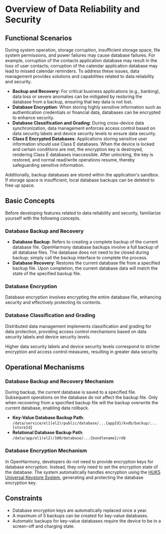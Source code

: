 # Overview of Data Reliability and Security  

## Functional Scenarios  

During system operation, storage corruption, insufficient storage space, file system permissions, and power failures may cause database failures. For example, corruption of the contacts application database may result in the loss of user contacts; corruption of the calendar application database may lead to missed calendar reminders. To address these issues, data management provides solutions and capabilities related to data reliability and security.  

- **Backup and Recovery**: For critical business applications (e.g., banking), data loss or severe anomalies can be mitigated by restoring the database from a backup, ensuring that key data is not lost.  
- **Database Encryption**: When storing highly sensitive information such as authentication credentials or financial data, databases can be encrypted to enhance security.  
- **Database Classification and Grading**: During cross-device data synchronization, data management enforces access control based on data security labels and device security levels to ensure data security.  
- **Class E Encrypted Databases**: Applications storing sensitive user information should use Class E databases. When the device is locked and certain conditions are met, the encryption key is destroyed, rendering Class E databases inaccessible. After unlocking, the key is restored, and normal read/write operations resume, thereby safeguarding sensitive information.  

Additionally, backup databases are stored within the application's sandbox. If storage space is insufficient, local database backups can be deleted to free up space.  

## Basic Concepts  

Before developing features related to data reliability and security, familiarize yourself with the following concepts.  

### Database Backup and Recovery  

- **Database Backup**: Refers to creating a complete backup of the current database file. OpenHarmony database backups involve a full backup of all database files. The database does not need to be closed during backup; simply call the backup interface to complete the process.  
- **Database Recovery**: Restores the current database file from a specified backup file. Upon completion, the current database data will match the state of the specified backup file.  

### Database Encryption  

Database encryption involves encrypting the entire database file, enhancing security and effectively protecting its contents.  

### Database Classification and Grading  

Distributed data management implements classification and grading for data protection, providing access control mechanisms based on data security labels and device security levels.  

Higher data security labels and device security levels correspond to stricter encryption and access control measures, resulting in greater data security.  

## Operational Mechanisms  

### Database Backup and Recovery Mechanism  

During backup, the current database is saved to a specified file. Subsequent operations on the database do not affect the backup file. Only when recovering from a specified backup file will the backup overwrite the current database, enabling data rollback.  

- **Key-Value Database Backup Path**: `/data/service/el1(el2)/public/database/...{appId}/kvdb/backup/...{storeId}`  
- **Relational Database Backup Path**: `/data/app/el1(el2)/100/database/...{bundlename}/rdb`  

### Database Encryption Mechanism  

In OpenHarmony, developers do not need to provide encryption keys for database encryption. Instead, they only need to set the encryption state of the database. The system automatically handles encryption using the [HUKS Universal Keystore System](../../../API_Reference/source_en/apis/UniversalKeystoreKit/cj-apis-security_huks.md), generating and protecting the database encryption key.  

## Constraints  

- Database encryption keys are automatically replaced once a year.  
- A maximum of 5 backups can be created for key-value databases.  
- Automatic backups for key-value databases require the device to be in a screen-off and charging state.